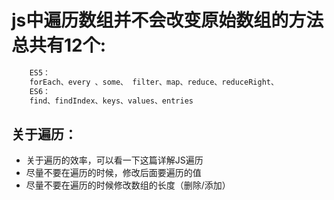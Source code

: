 
# js中遍历数组并不会改变原始数组的方法总共有12个:


```js
    ES5：
    forEach、every 、some、 filter、map、reduce、reduceRight、
    ES6：
    find、findIndex、keys、values、entries
```

## 关于遍历：
* 关于遍历的效率，可以看一下这篇详解JS遍历
* 尽量不要在遍历的时候，修改后面要遍历的值
* 尽量不要在遍历的时候修改数组的长度（删除/添加）